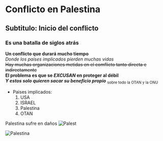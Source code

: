 # Conflicto en Palestina
## Subtitulo: Inicio del conflicto
### Es una batalla de siglos atrás

**Un conflicto que durará mucho tiempo**  
*Donde los paises implicados pierden muchas vidas*  
~~Hay muchas organizaciones metidas en el comflicto tanto directa e indirectamente~~  
**El problema es que se _EXCUSAN_ en proteger al débil**  
***Y estos solo quieren sacar su beneficio propio***
<sub> sobre todo la OTAN y la ONU</sub>
 * Paises implicados:
   1. USA
   2. ISRAEL
   3. Palestina
   4. OTAN
 
Palestina sufre en daños
![Palest](https://img.freepik.com/fotos-premium/arte-vectorial-crisis-palestina-e-israeli-como-tragedia-guerra-medio-oriente-como-simbolo_114016-8578.jpg)

![Palestina](./img/palestina.png)